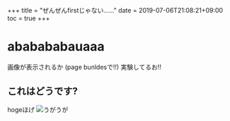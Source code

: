 +++
title = "ぜんぜんfirstじゃない......"
date  = 2019-07-06T21:08:21+09:00
toc   = true
+++

ababababauaaa
=============
画像が表示されるか (page bunldesで!!) 実験してるお!!

<!-- こいつはコメントなんだが........... -->

これはどうです?
---------------
hogeほげ
![うがうが](asdf.png)
